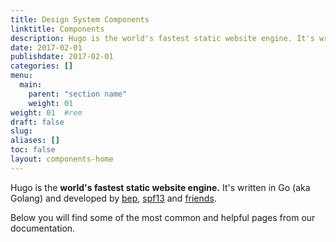 ```yaml
---
title: Design System Components
linktitle: Components
description: Hugo is the world's fastest static website engine. It's written in Go (aka Golang) and developed by bep, spf13 and friends.
date: 2017-02-01
publishdate: 2017-02-01
categories: []
menu:
  main:
    parent: "section name"
    weight: 01
weight: 01	#rem
draft: false
slug:
aliases: []
toc: false
layout: components-home
---
```

Hugo is the **world's fastest static website engine.** It's written in Go (aka Golang) and developed by [bep](https://github.com/bep), [spf13](https://github.com/spf13) and [friends](https://github.com/gohugoio/hugo/graphs/contributors). 

Below you will find some of the most common and helpful pages from our documentation.
